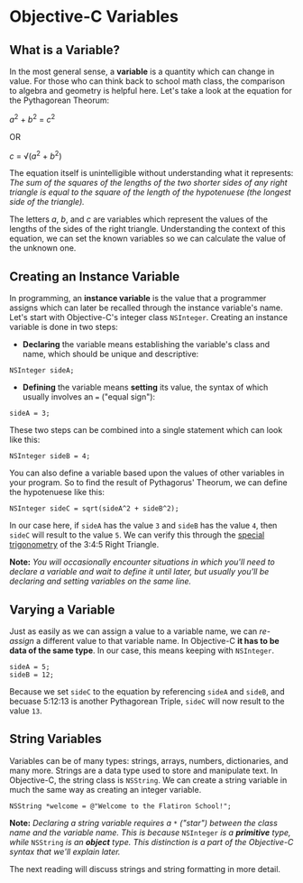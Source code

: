 # Objective-C Variables

## What is a Variable?

In the most general sense, a **variable** is a quantity which can change in value. For those who can think back to school math class, the comparison to algebra and geometry is helpful here. Let's take a look at the equation for the Pythagorean Theorum:

*a*<sup>2</sup> + *b*<sup>2</sup> = *c*<sup>2</sup>

OR

*c* = √(*a*<sup>2</sup> + *b*<sup>2</sup>)

The equation itself is unintelligible without understanding what it represents: *The sum of the squares of the lengths of the two shorter sides of any right triangle is equal to the square of the length of the hypotenuese (the longest side of the triangle).*

The letters *a*, *b*, and *c* are variables which represent the values of the lengths of the sides of the right triangle. Understanding the context of this equation, we can set the known variables so we can calculate the value of the unknown one.

## Creating an Instance Variable

In programming, an **instance variable** is the value that a programmer assigns which can later be recalled through the instance variable's name. Let's start with Objective-C's integer class `NSInteger`. Creating an instance variable is done in two steps:

* **Declaring** the variable means establishing the variable's class and name, which should be unique and descriptive:

```objc
NSInteger sideA;
```

* **Defining** the variable means **setting** its value, the syntax of which usually involves an `=` ("equal sign"):

```objc
sideA = 3;
```

These two steps can be combined into a single statement which can look like this:

```objc
NSInteger sideB = 4;
```
You can also define a variable based upon the values of other variables in your program. So to find the result of Pythagorus' Theorum, we can define the hypotenuese like this:

```objc
NSInteger sideC = sqrt(sideA^2 + sideB^2);
```
In our case here, if `sideA` has the value `3` and `sideB` has the value `4`, then `sideC` will result to the value `5`. We can verify this through the [special trigonometry](http://en.wikipedia.org/wiki/Special_right_triangles) of the 3:4:5 Right Triangle.

**Note:** *You will occasionally encounter situations in which you'll need to declare a variable and wait to define it until later, but usually you'll be declaring and setting variables on the same line.*

## Varying a Variable
Just as easily as we can assign a value to a variable name, we can *re-assign* a different value to that variable name. In Objective-C **it has to be data of the same type**. In our case, this means keeping with `NSInteger`.

```objc
sideA = 5;
sideB = 12;
```

Because we set `sideC` to the equation by referencing `sideA` and `sideB`, and becuase 5:12:13 is another Pythagorean Triple, `sideC` will now result to the value `13`.

## String Variables

Variables can be of many types: strings, arrays, numbers, dictionaries, and many more. Strings are a data type used to store and manipulate text. In Objective-C, the string class is `NSString`. We can create a string variable in much the same way as creating an integer variable.

```objc
NSString *welcome = @"Welcome to the Flatiron School!";
```
**Note:** *Declaring a string variable requires a* `*` *("star") between the class name and the variable name. This is because* `NSInteger` *is a* ***primitive*** *type, while* `NSString` *is an* ***object*** *type. This distinction is a part of the Objective-C syntax that we'll explain later.*

The next reading will discuss strings and string formatting in more detail.
